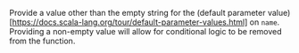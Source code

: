 Provide a value other than the empty string for the (default parameter value)[https://docs.scala-lang.org/tour/default-parameter-values.html] on `name`. Providing a non-empty value will allow for conditional logic to be removed from the function.
